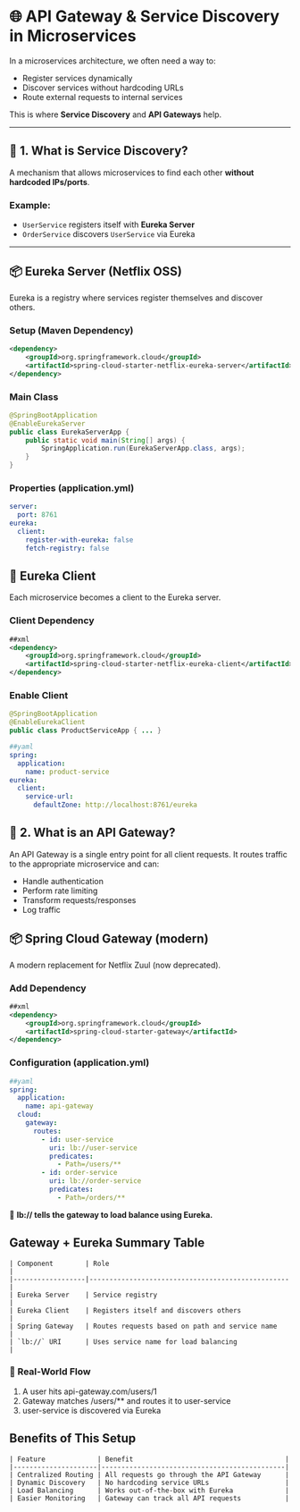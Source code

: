 # 🌐 API Gateway & Service Discovery in Microservices

In a microservices architecture, we often need a way to:
- Register services dynamically
- Discover services without hardcoding URLs
- Route external requests to internal services

This is where **Service Discovery** and **API Gateways** help.

---

## 🔹 1. What is Service Discovery?

A mechanism that allows microservices to find each other **without hardcoded IPs/ports**.

###  Example:
- `UserService` registers itself with **Eureka Server**
- `OrderService` discovers `UserService` via Eureka

---

## 📦 Eureka Server (Netflix OSS)

Eureka is a registry where services register themselves and discover others.

###  Setup (Maven Dependency)
```xml
<dependency>
    <groupId>org.springframework.cloud</groupId>
    <artifactId>spring-cloud-starter-netflix-eureka-server</artifactId>
</dependency>
```
###  Main Class
```java
@SpringBootApplication
@EnableEurekaServer
public class EurekaServerApp {
    public static void main(String[] args) {
        SpringApplication.run(EurekaServerApp.class, args);
    }
}
```
###  Properties (application.yml)
```yaml
server:
  port: 8761
eureka:
  client:
    register-with-eureka: false
    fetch-registry: false
```

## 🧩 Eureka Client

Each microservice becomes a client to the Eureka server.

### Client Dependency
```xml
##xml
<dependency>
    <groupId>org.springframework.cloud</groupId>
    <artifactId>spring-cloud-starter-netflix-eureka-client</artifactId>
</dependency>
```
### Enable Client
```java
@SpringBootApplication
@EnableEurekaClient
public class ProductServiceApp { ... }
```

```yaml
##yaml
spring:
  application:
    name: product-service
eureka:
  client:
    service-url:
      defaultZone: http://localhost:8761/eureka
```

## 🔹 2. What is an API Gateway?

An API Gateway is a single entry point for all client requests. It routes traffic to the appropriate microservice and can:
-	Handle authentication
-	Perform rate limiting
-	Transform requests/responses
-	Log traffic

## 📦 Spring Cloud Gateway (modern)

A modern replacement for Netflix Zuul (now deprecated).

### Add Dependency
```xml
##xml
<dependency>
    <groupId>org.springframework.cloud</groupId>
    <artifactId>spring-cloud-starter-gateway</artifactId>
</dependency>
```

### Configuration (application.yml)
```yaml
##yaml
spring:
  application:
    name: api-gateway
  cloud:
    gateway:
      routes:
        - id: user-service
          uri: lb://user-service
          predicates:
            - Path=/users/**
        - id: order-service
          uri: lb://order-service
          predicates:
            - Path=/orders/**
```
🔁 **lb:// tells the gateway to load balance using Eureka.**

## Gateway + Eureka Summary Table
```text
| Component        | Role                                             |
|------------------|--------------------------------------------------|
| Eureka Server    | Service registry                                 |
| Eureka Client    | Registers itself and discovers others            |
| Spring Gateway   | Routes requests based on path and service name   |
| `lb://` URI      | Uses service name for load balancing             |

```

### 🎯 Real-World Flow
1.	A user hits api-gateway.com/users/1
2.	Gateway matches /users/** and routes it to user-service
3.	user-service is discovered via Eureka

##  Benefits of This Setup
```text
| Feature             | Benefit                                      |
|---------------------|----------------------------------------------|
| Centralized Routing | All requests go through the API Gateway      |
| Dynamic Discovery   | No hardcoding service URLs                   |
| Load Balancing      | Works out-of-the-box with Eureka             |
| Easier Monitoring   | Gateway can track all API requests           |
```
